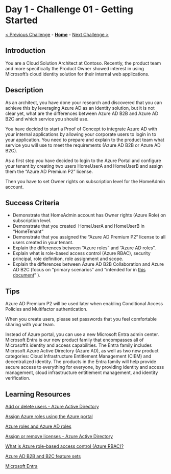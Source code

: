 # Day 1 - Challenge 01 - Getting Started

 [< Previous Challenge](./Challenge_D1_00.md) - **[Home](../README.md)** - [Next Challenge >](./Challenge_D1_02.md)

## Introduction

You are a
Cloud Solution Architect at Contoso. Recently, the product team and more specifically the Product Owner showed interest in using Microsoft’s cloud identity solution for their internal web applications.

## Description

As an architect, you have done your research and discovered that you can achieve this by leveraging Azure AD as an identity solution, but it is not clear yet, what are the differences between Azure AD B2B and Azure AD B2C and which service you should use.

You have decided to start a Proof of Concept to integrate Azure AD with your internal applications by allowing your corporate users to login in to your application. You need to prepare and explain to the product team what service you will use to meet the requirements (Azure AD B2B or Azure AD B2C).

As a first step you have decided to login to the Azure Portal and configure your tenant by creating two users HomeUserA and HomeUserB and assign them the “Azure AD Premium P2” license.

Then you have to set Owner rights on subscription level for the HomeAdmin account.

## Success Criteria

- Demonstrate that HomeAdmin account has Owner rights (Azure Role) on subscription level.
- Demonstrate that you created  HomeUserA and HomeUserB in “HomeTenant”
- Demonstrate that you assigned the “Azure AD Premium P2” license to all users created in your tenant.
- Explain the differences between “Azure roles” and “Azure AD roles”.
- Explain what is role-based access control (Azure RBAC), security principal, role definition, role assignment and scope.
- Explain the differences between Azure AD B2B Collaboration and Azure AD B2C (focus on “primary scenarios” and “intended for in [this document](https://docs.microsoft.com/en-us/azure/active-directory/external-identities/external-identities-overview#comparing-external-identities-feature-sets)” ).

## Tips

Azure AD Premium P2 will be used later when enabling Conditional Access Policies and Multifactor authentication.

When you create users, please set passwords that you feel comfortable sharing with your team.

Instead of Azure portal, you can use a new Microsoft Entra admin center. Microsoft Entra is our new product family that encompasses all of Microsoft’s identity and access capabilities. The Entra family includes Microsoft Azure Active Directory (Azure AD), as well as two new product categories: Cloud Infrastructure Entitlement Management (CIEM) and decentralized identity. The products in the Entra family will help provide secure access to everything for everyone, by providing identity and access management, cloud infrastructure entitlement management, and identity verification.

## Learning Resources

[Add or delete users - Azure Active Directory](https://docs.microsoft.com/en-us/azure/active-directory/fundamentals/add-users-azure-active-directory)

[Assign Azure roles using the Azure portal](https://docs.microsoft.com/en-us/azure/role-based-access-control/role-assignments-portal?tabs=current)

[Azure roles and Azure AD roles](https://docs.microsoft.com/en-us/azure/role-based-access-control/rbac-and-directory-admin-roles#differences-between-azure-roles-and-azure-ad-roles)

[Assign or remove licenses - Azure Active Directory](https://docs.microsoft.com/en-us/azure/active-directory/fundamentals/license-users-groups#assign-licenses-to-users-or-groups)

[What is Azure role-based access control (Azure RBAC)?](https://docs.microsoft.com/en-us/azure/role-based-access-control/overview)

[Azure AD B2B and B2C feature sets](https://docs.microsoft.com/en-us/azure/active-directory/external-identities/external-identities-overview#comparing-external-identities-feature-sets)

[Microsoft Entra](https://www.microsoft.com/en-us/security/business/microsoft-entra)

